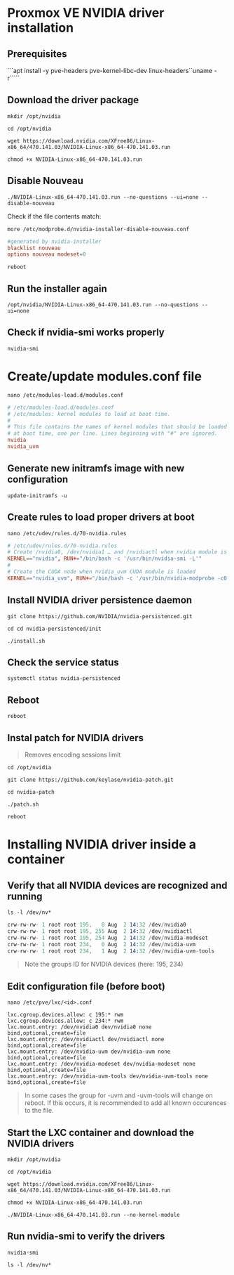 # Proxmox VE NVIDIA driver installation

## Prerequisites
```apt install -y pve-headers pve-kernel-libc-dev linux-headers``uname -r`````

## Download the driver package
`mkdir /opt/nvidia`

`cd /opt/nvidia`

`wget https://download.nvidia.com/XFree86/Linux-x86_64/470.141.03/NVIDIA-Linux-x86_64-470.141.03.run`

`chmod +x NVIDIA-Linux-x86_64-470.141.03.run`

## Disable Nouveau
`./NVIDIA-Linux-x86_64-470.141.03.run --no-questions --ui=none --disable-nouveau`

Check if the file contents match:

`more /etc/modprobe.d/nvidia-installer-disable-nouveau.conf`
```conf
#generated by nvidia-installer
blacklist nouveau
options nouveau modeset=0
```
`reboot`

## Run the installer again
`/opt/nvidia/NVIDIA-Linux-x86_64-470.141.03.run --no-questions --ui=none`

## Check if nvidia-smi works properly
`nvidia-smi`

# Create/update modules.conf file
`nano /etc/modules-load.d/modules.conf`
```conf
# /etc/modules-load.d/modules.conf
# /etc/modules: kernel modules to load at boot time.
#
# This file contains the names of kernel modules that should be loaded
# at boot time, one per line. Lines beginning with "#" are ignored.
nvidia
nvidia_uvm
```

## Generate new initramfs image with new configuration
`update-initramfs -u`

## Create rules to load proper drivers at boot
`nano /etc/udev/rules.d/70-nvidia.rules`
```conf
# /etc/udev/rules.d/70-nvidia.rules
# Create /nvidia0, /dev/nvidia1 … and /nvidiactl when nvidia module is loaded
KERNEL=="nvidia", RUN+="/bin/bash -c '/usr/bin/nvidia-smi -L'"
#
# Create the CUDA node when nvidia_uvm CUDA module is loaded
KERNEL=="nvidia_uvm", RUN+="/bin/bash -c '/usr/bin/nvidia-modprobe -c0 -u'"
```

## Install NVIDIA driver persistence daemon
`git clone https://github.com/NVIDIA/nvidia-persistenced.git`

`cd cd nvidia-persistenced/init`

`./install.sh`

## Check the service status
`systemctl status nvidia-persistenced`

## Reboot
`reboot`

## Instal patch for NVIDIA drivers
>Removes encoding sessions limit

`cd /opt/nvidia`

`git clone https://github.com/keylase/nvidia-patch.git`

`cd nvidia-patch`

`./patch.sh`

`reboot`

# Installing NVIDIA driver inside a container

## Verify that all NVIDIA devices are recognized and running
`ls -l /dev/nv*`
```s
crw-rw-rw- 1 root root 195,   0 Aug  2 14:32 /dev/nvidia0
crw-rw-rw- 1 root root 195, 255 Aug  2 14:32 /dev/nvidiactl
crw-rw-rw- 1 root root 195, 254 Aug  2 14:32 /dev/nvidia-modeset
crw-rw-rw- 1 root root 234,   0 Aug  2 14:32 /dev/nvidia-uvm
crw-rw-rw- 1 root root 234,   1 Aug  2 14:32 /dev/nvidia-uvm-tools
```
>Note the groups ID for NVIDIA devices (here: 195, 234)

## Edit configuration file (before boot)
`nano /etc/pve/lxc/<id>.conf`
```
lxc.cgroup.devices.allow: c 195:* rwm
lxc.cgroup.devices.allow: c 234:* rwm
lxc.mount.entry: /dev/nvidia0 dev/nvidia0 none bind,optional,create=file
lxc.mount.entry: /dev/nvidiactl dev/nvidiactl none bind,optional,create=file
lxc.mount.entry: /dev/nvidia-uvm dev/nvidia-uvm none bind,optional,create=file
lxc.mount.entry: /dev/nvidia-modeset dev/nvidia-modeset none bind,optional,create=file
lxc.mount.entry: /dev/nvidia-uvm-tools dev/nvidia-uvm-tools none bind,optional,create=file
```
>In some cases the group for -uvm and -uvm-tools will change on reboot. If this occurs, it is recommended to add all known occurences to the file.

## Start the LXC container and download the NVIDIA drivers
`mkdir /opt/nvidia`

`cd /opt/nvidia`

`wget https://download.nvidia.com/XFree86/Linux-x86_64/470.141.03/NVIDIA-Linux-x86_64-470.141.03.run`

`chmod +x NVIDIA-Linux-x86_64-470.141.03.run`

`./NVIDIA-Linux-x86_64-470.141.03.run --no-kernel-module`

## Run nvidia-smi to verify the drivers
`nvidia-smi`

`ls -l /dev/nv*`

